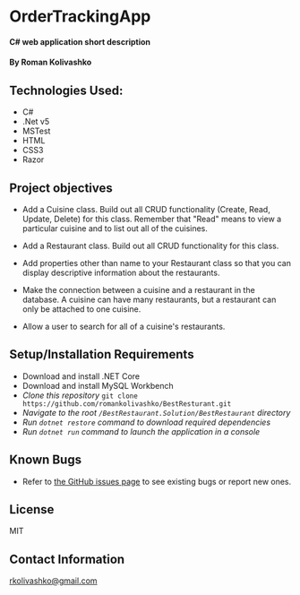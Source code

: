 # OrderTrackingApp

#### C# web application short description

#### By Roman Kolivashko

## Technologies Used:

* C#
* .Net v5
* MSTest
* HTML
* CSS3
* Razor

## Project objectives

* Add a Cuisine class. Build out all CRUD functionality (Create, Read, Update, Delete) for this class. Remember that "Read" means to view a particular cuisine and to list out all of the cuisines.

* Add a Restaurant class. Build out all CRUD functionality for this class.

* Add properties other than name to your Restaurant class so that you can display descriptive information about the restaurants.

* Make the connection between a cuisine and a restaurant in the database. A cuisine can have many restaurants, but a restaurant can only be attached to one cuisine.

* Allow a user to search for all of a cuisine's restaurants.

## Setup/Installation Requirements

* Download and install .NET Core
* Download and install MySQL Workbench
* _Clone this repository_ `git clone https://github.com/romankolivashko/BestResturant.git`
* _Navigate to the root `/BestRestaurant.Solution/BestRestaurant` directory_
* _Run `dotnet restore` command to download required dependencies_
* _Run `dotnet run` command to launch the application in a console_


## Known Bugs

* Refer to [the GitHub issues page](https://github.com/romankolivashko/BestResturant/issues) to see existing bugs or report new ones. 

## License
MIT
## Contact Information
rkolivashko@gmail.com